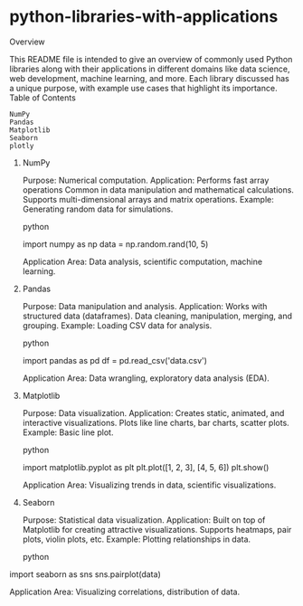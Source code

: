 # python-libraries-with-applications
Overview

This README file is intended to give an overview of commonly used Python libraries along with their applications in different domains like data science, web development, machine learning, and more. Each library discussed has a unique purpose, with example use cases that highlight its importance.
Table of Contents

    NumPy
    Pandas
    Matplotlib
    Seaborn
    plotly

1. NumPy

    Purpose: Numerical computation.
    Application:
        Performs fast array operations
        Common in data manipulation and mathematical calculations.
        Supports multi-dimensional arrays and matrix operations.
    Example: Generating random data for simulations.

    python

    import numpy as np
    data = np.random.rand(10, 5)

    Application Area: Data analysis, scientific computation, machine learning.

3. Pandas

    Purpose: Data manipulation and analysis.
    Application:
        Works with structured data (dataframes).
        Data cleaning, manipulation, merging, and grouping.
    Example: Loading CSV data for analysis.

    python

    import pandas as pd
    df = pd.read_csv('data.csv')

    Application Area: Data wrangling, exploratory data analysis (EDA).

4. Matplotlib

    Purpose: Data visualization.
    Application:
        Creates static, animated, and interactive visualizations.
        Plots like line charts, bar charts, scatter plots.
    Example: Basic line plot.

    python

    import matplotlib.pyplot as plt
    plt.plot([1, 2, 3], [4, 5, 6])
    plt.show()

    Application Area: Visualizing trends in data, scientific visualizations.

5. Seaborn

    Purpose: Statistical data visualization.
    Application:
        Built on top of Matplotlib for creating attractive visualizations.
        Supports heatmaps, pair plots, violin plots, etc.
    Example: Plotting relationships in data.

    python

import seaborn as sns
sns.pairplot(data)

Application Area: Visualizing correlations, distribution of data.
